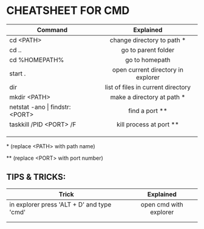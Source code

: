 # CHEATSHEET FOR CMD


| Command        | Explained           
| ------------- |:-------------:
| cd  &lt;PATH&gt; |change directory to path &#42;
| cd ..| go to parent folder   
|cd %HOMEPATH%|go to homepath
| start .| open current directory in explorer      
|dir| list of files in current directory
|mkdir &lt;PATH&gt;| make a directory at path &#42;
|netstat -ano &#124; findstr: &lt;PORT&gt;|find a port &#42;&#42;
|taskkill /PID &lt;PORT&gt; /F|kill process at port &#42;&#42;
||
||
||

&#42; (replace &lt;PATH&gt; with path name)

&#42;&#42; (replace &lt;PORT&gt; with port number)

## TIPS & TRICKS:

| Trick        | Explained           
| ------------- |:-------------:
|in explorer press 'ALT + D'  and type 'cmd' |open cmd with explorer
||
||